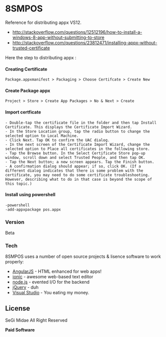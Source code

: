 # 8SMPOS

Reference for distributing appx VS12. 

  - http://stackoverflow.com/questions/12512196/how-to-install-a-windows-8-app-without-submitting-to-store
  - http://stackoverflow.com/questions/23812471/installing-appx-without-trusted-certificate

Here the step to distributing appx :

#### <i class="icon-hdd"></i> Creating Certificate
```
Package.appxmanifest > Packaging > Choose Certifcate > Create New		
```
	
#### <i class="icon-hdd"></i> Create Package appx
```
Project > Store > Create App Packages > No & Next > Create		
```

#### <i class="icon-hdd"></i> Import certficate		
```
- Double-tap the certificate file in the folder and then tap Install Certificate. This displays the Certificate Import Wizard.		
- In the Store Location group, tap the radio button to change the selected option to Local Machine.		
- Click Next. Tap OK to confirm the UAC dialog.		
- In the next screen of the Certificate Import Wizard, change the selected option to Place all certificates in the following store.		
- Tap the Browse button. In the Select Certificate Store pop-up window, scroll down and select Trusted People, and then tap OK.		
- Tap the Next button; a new screen appears. Tap the Finish button.		
- A confirmation dialog should appear; if so, click OK. (If a different dialog indicates that there is some problem with the certificate, you may need to do some certificate troubleshooting. However, describing what to do in that case is beyond the scope of this topic.)		
```

#### <i class="icon-hdd"></i> Install using powershell
```
-powershell		
-add-appxpackage pos.appx
```

### Version
Beta

### Tech

8SMPOS uses a number of open source projects & lisence software to work properly:

* [AngularJS] - HTML enhanced for web apps!
* [ionic] - awesome web-based text editor
* [node.js] - evented I/O for the backend
* [jQuery] - duh
* [Visual Studio] - You eating my money.

License
----

SeGi Midae All Right Reserved


**Paid Software**

[ionic]:http://ionicframework.com/
[node.js]:http://nodejs.org
[jQuery]:http://jquery.com
[AngularJS]:http://angularjs.org
[Visual Studio]:http://www.visualstudio.com/
